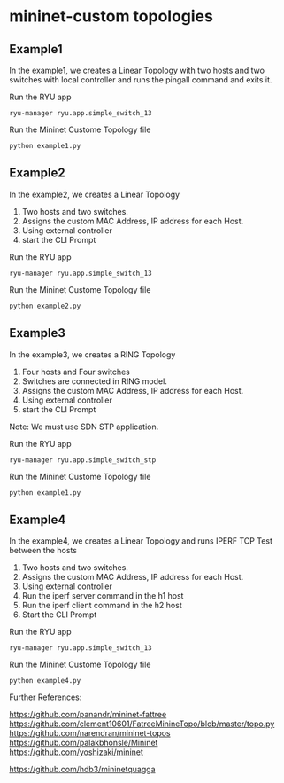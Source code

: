 # mininet-custom topologies

## Example1

In the example1, we creates a Linear Topology with two hosts and two switches with local controller and runs the pingall command and exits it.


Run the RYU app

```
ryu-manager ryu.app.simple_switch_13
```


Run the Mininet Custome Topology file

```
python example1.py
```




## Example2

In the example2, we creates a Linear Topology 
1. Two hosts and two switches. 
2. Assigns the custom MAC Address, IP address for each Host.
3. Using external controller
4. start the CLI Prompt


Run the RYU app

```
ryu-manager ryu.app.simple_switch_13
```


Run the Mininet Custome Topology file

```
python example2.py
```



## Example3

In the example3, we creates a RING Topology 
1. Four hosts and Four switches
2. Switches are connected in RING model. 
2. Assigns the custom MAC Address, IP address for each Host.
3. Using external controller
4. start the CLI Prompt

Note: We must use SDN STP application. 


Run the RYU app

```
ryu-manager ryu.app.simple_switch_stp
```


Run the Mininet Custome Topology file

```
python example1.py
```


## Example4

In the example4, we creates a Linear Topology  and runs IPERF TCP Test between the hosts
1. Two hosts and two switches. 
2. Assigns the custom MAC Address, IP address for each Host.
3. Using external controller
4. Run the iperf server command in the h1 host
5. Run the iperf client command in the h2 host
6. Start the CLI Prompt




Run the RYU app

```
ryu-manager ryu.app.simple_switch_13
```


Run the Mininet Custome Topology file

```
python example4.py
```



Further References:

https://github.com/panandr/mininet-fattree
https://github.com/clement10601/FatreeMinineTopo/blob/master/topo.py
https://github.com/narendran/mininet-topos
https://github.com/palakbhonsle/Mininet
https://github.com/yoshizaki/mininet

https://github.com/hdb3/mininetquagga